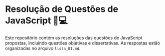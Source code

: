 # Resolução de Questões de JavaScript 📝💻

Este repositório contém as resoluções das questões de JavaScript propostas, incluindo questões objetivas e dissertativas. As respostas estão organizadas no arquivo `lista_01.md`.
